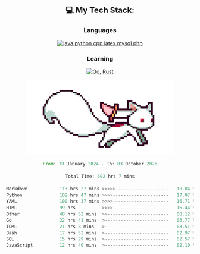 
<div align="center">
<br>

## 💻 My Tech Stack:

### Languages

[![java python cpp latex mysql php](https://skillicons.dev/icons?i=java,python,cpp,latex,mysql,php)](https://skillicons.dev)

### Learning

[![Go, Rust](https://skillicons.dev/icons?i=go,rust)](https://skillicons.dev)

<center>

<img src="kyubey.gif" alt="Alt-Text" title="" >

</center>


<!--START_SECTION:waka-->

```rust
From: 19 January 2024 - To: 03 October 2025

Total Time: 602 hrs 7 mins

Markdown            113 hrs 27 mins >>>>>--------------------   18.84 %
Python              102 hrs 47 mins >>>>---------------------   17.07 %
YAML                100 hrs 37 mins >>>>---------------------   16.71 %
HTML                99 hrs          >>>>---------------------   16.44 %
Other               48 hrs 52 mins  >>-----------------------   08.12 %
Go                  22 hrs 41 mins  >------------------------   03.77 %
TOML                21 hrs 8 mins   >------------------------   03.51 %
Bash                17 hrs 52 mins  >------------------------   02.97 %
SQL                 15 hrs 29 mins  >------------------------   02.57 %
JavaScript          12 hrs 40 mins  >------------------------   02.10 %
```

<!--END_SECTION:waka-->
